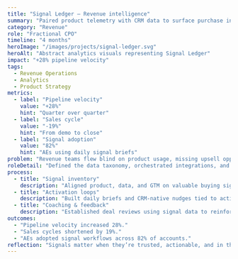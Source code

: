 ```yaml
---
title: "Signal Ledger — Revenue intelligence"
summary: "Paired product telemetry with CRM data to surface purchase intent signals for revenue teams."
category: "Revenue"
role: "Fractional CPO"
timeline: "4 months"
heroImage: "/images/projects/signal-ledger.svg"
heroAlt: "Abstract analytics visuals representing Signal Ledger"
impact: "+28% pipeline velocity"
tags:
  - Revenue Operations
  - Analytics
  - Product Strategy
metrics:
  - label: "Pipeline velocity"
    value: "+28%"
    hint: "Quarter over quarter"
  - label: "Sales cycle"
    value: "-19%"
    hint: "From demo to close"
  - label: "Signal adoption"
    value: "82%"
    hint: "AEs using daily signal briefs"
problem: "Revenue teams flew blind on product usage, missing upsell opportunities and wasting cycles on low-signal accounts."
roleDetail: "Defined the data taxonomy, orchestrated integrations, and coached GTM to operationalize signal-based plays."
process:
  - title: "Signal inventory"
    description: "Aligned product, data, and GTM on valuable buying signals and quality thresholds."
  - title: "Activation loops"
    description: "Built daily briefs and CRM-native nudges tied to action plans."
  - title: "Coaching & feedback"
    description: "Established deal reviews using signal data to reinforce behavior change."
outcomes:
  - "Pipeline velocity increased 28%."
  - "Sales cycles shortened by 19%."
  - "AEs adopted signal workflows across 82% of accounts."
reflection: "Signals matter when they’re trusted, actionable, and in the workflow. Next up: predictive prompts for CS renewal plays."
---
```

